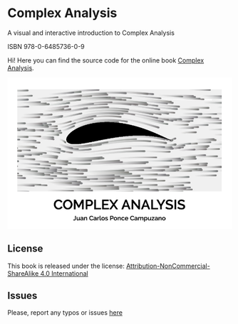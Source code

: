 # Complex Analysis
A visual and interactive introduction to Complex Analysis

ISBN 978-0-6485736-0-9

Hi! Here you can find the source code for the online book [Complex Analysis](https://www.dynamicmath.xyz/cabook/). 

![alt tag](https://github.com/jcponce/cabook/blob/gh-pages/images/preview.png)

## License

This book is released under the license: [Attribution-NonCommercial-ShareAlike 4.0 International](https://creativecommons.org/licenses/by-nc-sa/4.0/)



## Issues

Please, report any typos or issues [here](https://github.com/jcponce/cabook/issues)
